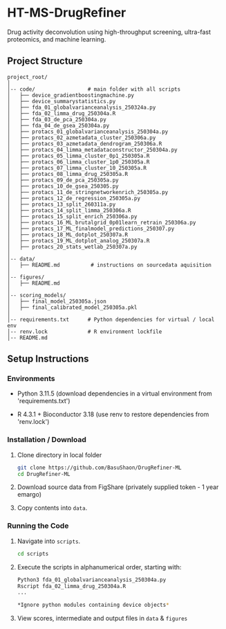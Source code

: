# HT-MS-DrugRefiner

Drug activity deconvolution using high-throughput screening, ultra-fast proteomics, and machine learning. 

## Project Structure

```
project_root/      
│     
│-- code/                 # main folder with all scripts
│   ├── device_gradientboostingmachine.py
│   ├── device_summarystatistics.py    
│   ├── fda_01_globalvarianceanalysis_250324a.py
│   ├── fda_02_limma_drug_250304a.R
│   ├── fda_03_de_pca_250304a.py
│   ├── fda_04_de_gsea_250304a.py
│   ├── protacs_01_globalvarianceanalysis_250304a.py
│   ├── protacs_02_azmetadata_cluster_250306a.py
│   ├── protacs_03_azmetadata_dendrogram_250306a.R
│   ├── protacs_04_limma_metadataconstructor_250304a.py
│   ├── protacs_05_limma_cluster_0p1_250305a.R
│   ├── protacs_06_limma_cluster_1p0_250305a.R
│   ├── protacs_07_limma_cluster_10_250305a.R
│   ├── protacs_08_limma_drug_250305a.R
│   ├── protacs_09_de_pca_250305a.py
│   ├── protacs_10_de_gsea_250305.py
│   ├── protacs_11_de_stringnetworkenrich_250305a.py
│   ├── protacs_12_de_regression_250305a.py
│   ├── protacs_13_split_260311a.py
│   ├── protacs_14_split_limma_250306a.R
│   ├── protacs_15_split_enrich_250306a.py
│   ├── protacs_16_ML_brutalgrid_0p01learn_retrain_250306a.py
│   ├── protacs_17_ML_finalmodel_predictions_250307.py
│   ├── protacs_18_ML_dotplot_250307a.R
│   ├── protacs_19_ML_dotplot_analog_250307a.R
│   ├── protacs_20_stats_wetlab_250307a.py
│ 
│-- data/             
│   ├── README.md          # instructions on sourcedata aquisition
│
│-- figures/         
│   ├── README.md
│ 
│-- scoring_models/             
│   ├── final_model_250305a.json
│   ├── final_calibrated_model_250305a.pkl
│
│-- requirements.txt      # Python dependencies for virtual / local env
│-- renv.lock             # R environment lockfile
│-- README.md  

```
## Setup Instructions

### Environments

- Python 3.11.5 (download dependencies in a virtual environment from 'requirements.txt') 

- R 4.3.1 + Bioconductor 3.18 (use renv to restore dependencies from 'renv.lock')

### Installation / Download

1. Clone directory in local folder

   ```sh
   git clone https://github.com/BasuShaon/DrugRefiner-ML
   cd DrugRefiner-ML

2. Download source data from FigShare (privately supplied token - 1 year emargo) 

3. Copy contents into `data`.

### Running the Code

1. Navigate into `scripts`. 

   ```sh
   cd scripts

2. Execute the scripts in alphanumerical order, starting with:

   ```sh
   Python3 fda_01_globalvarianceanalysis_250304a.py
   Rscript fda_02_limma_drug_250304a.R
   ...

   *Ignore python modules containing device objects*

3. View scores, intermediate and output files in `data` & `figures`
